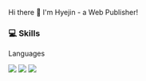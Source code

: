 Hi there 👋 I'm Hyejin - a Web Publisher!

### 💻 Skills

Languages    
     
<img src="http://img.shields.io/badge/HTML5-E34F26?style=flat-square&logo=HTML5&logoColor=white"/>
<img src="http://img.shields.io/badge/CSS3-1572B6?style=flat-square&logo=CSS3&logoColor=white"/>
<img src="http://img.shields.io/badge/JAVASCRIPT-F7DF1E?style=flat-square&logo=JAVASCRIPT&logoColor=white"/>










<!--
**alynxlee/alynxlee** is a ✨ _special_ ✨ repository because its `README.md` (this file) appears on your GitHub profile.

Here are some ideas to get you started:

- 🔭 I’m currently working on ...
- 🌱 I’m currently learning ...
- 👯 I’m looking to collaborate on ...
- 🤔 I’m looking for help with ...
- 💬 Ask me about ...
- 📫 How to reach me: ...
- 😄 Pronouns: ...
- ⚡ Fun fact: ...
-->
